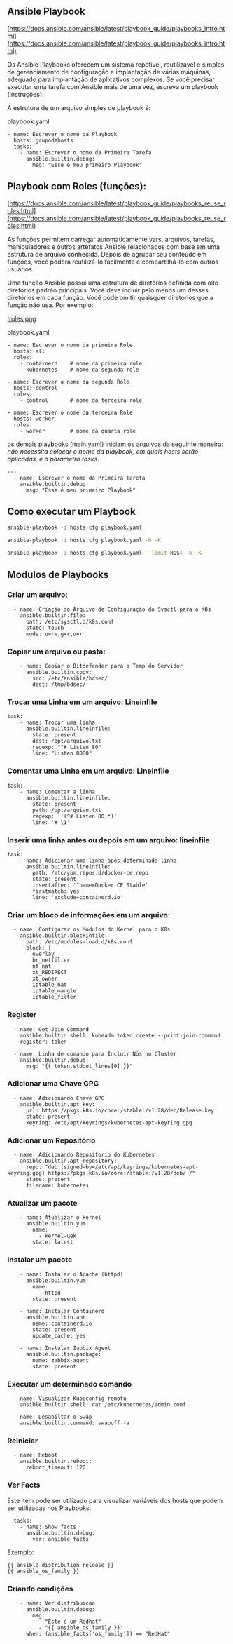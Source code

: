 ## Ansible Playbook

[https://docs.ansible.com/ansible/latest/playbook_guide/playbooks_intro.html](https://docs.ansible.com/ansible/latest/playbook_guide/playbooks_intro.html)

Os Ansible Playbooks oferecem um sistema repetível, reutilizável e simples de gerenciamento de configuração e implantação de várias máquinas, adequado para implantação de aplicativos complexos. Se você precisar executar uma tarefa com Ansible mais de uma vez, escreva um playbook (instruções).

A estrutura de um arquivo simples de playbook é:

playbook.yaml
```
- name: Escrever o nome da Playbook
  hosts: grupodehosts
  tasks:
    - name: Escrever o nome da Primeira Tarefa
      ansible.builtin.debug:
        msg: "Esse é meu primeiro Playbook"
```

## Playbook com Roles (funções):

[https://docs.ansible.com/ansible/latest/playbook_guide/playbooks_reuse_roles.html](https://docs.ansible.com/ansible/latest/playbook_guide/playbooks_reuse_roles.html)

As funções permitem carregar automaticamente vars, arquivos, tarefas, manipuladores e outros artefatos Ansible relacionados com base em uma estrutura de arquivo conhecida. Depois de agrupar seu conteúdo em funções, você poderá reutilizá-lo facilmente e compartilhá-lo com outros usuários.

Uma função Ansible possui uma estrutura de diretórios definida com oito diretórios padrão principais. Você deve incluir pelo menos um desses diretórios em cada função. Você pode omitir quaisquer diretórios que a função não usa. Por exemplo:

[!roles.png](roles.png)

playbook.yaml
```
- name: Escrever o nome da primeira Role
  hosts: all
  roles:
    - containerd    # nome da primeira role
    - kubernetes    # nome da segunda role

- name: Escrever o nome da segunda Role
  hosts: control
  roles:
    - control       # nome da terceira role

- name: Escrever o nome da terceira Role
  hosts: worker
  roles:
    - worker        # nome da quarta role
```
os demais playbooks (main.yaml) iniciam os arquivos da seguinte maneira:
<br>
*não necessita colocar o nome da playbook, em quais hosts serão aplicadas, e o parametro tasks.*
```
---
  - name: Escrever o nome da Primeira Tarefa
    ansible.builtin.debug:
      msg: "Esse é meu primeiro Playbook"
```

## Como executar um Playbook

```bash
ansible-playbook -i hosts.cfg playbook.yaml 

ansible-playbook -i hosts.cfg playbook.yaml -b -K

ansible-playbook -i hosts.cfg playbook.yaml --limit HOST -b -K
```

## Modulos de Playbooks

### Criar um arquivo:   
```
  - name: Criação do Arquivo de Configuração do Sysctl para o K8s
    ansible.builtin.file:
      path: /etc/sysctl.d/k8s.conf
      state: touch
      mode: u=rw,g=r,o=r
```
### Copiar um arquivo ou pasta:
```
    - name: Copiar o Bitdefender para o Temp do Servidor
      ansible.builtin.copy:
        src: /etc/ansible/bdsec/
        dest: /tmp/bdsec/
```
### Trocar uma Linha em um arquivo: Lineinfile
```
task:
    - name: Trocar uma linha
      ansible.builtin.lineinfile:
        state: present
        dest: /opt/arquivo.txt
        regexp: "^# Listen 80"
        line: "Listen 8080"
```
### Comentar uma Linha em um arquivo: Lineinfile
```
task: 
    - name: Comentar a linha
      ansible.builtin.lineinfile:
        state: present
        path: /opt/arquivo.txt
        regexp: ''(^# Listen 80,*)'
        line: '# \1'
```
### Inserir uma linha antes ou depois em um arquivo: lineinfile
```
task:
    - name: Adicionar uma linha após determinada linha
      ansible.builtin.lineinfile:
        path: /etc/yum.repos.d/docker-ce.repo
        state: present
        insertafter: '^name=Docker CE Stable'
        firstmatch: yes
        line: 'exclude=containerd.io'
```
### Criar um bloco de informações em um arquivo:
```
  - name: Configurar os Modulos do Kernel para o K8s
    ansible.builtin.blockinfile:
      path: /etc/modules-load.d/k8s.conf
      block: |
        overlay
        br_netfilter
        nf_nat
        xt_REDIRECT
        xt_owner
        iptable_nat
        iptable_mangle
        iptable_filter
```
### Register
```
  - name: Get Join Command
    ansible.builtin.shell: kubeadm token create --print-join-command
    register: token

  - name: Linha de comando para Incluir Nós no Cluster
    ansible.builtin.debug:
      msg: "{{ token.stdout_lines[0] }}"
```
### Adicionar uma Chave GPG
```
  - name: Adicionando Chave GPG 
    ansible.builtin.apt_key:
      url: https://pkgs.k8s.io/core:/stable:/v1.28/deb/Release.key
      state: present
      keyring: /etc/apt/keyrings/kubernetes-apt-keyring.gpg
```
### Adicionar um Repositório  
```
  - name: Adicionando Repositorio do Kubernetes
    ansible.builtin.apt_repository:
      repo: "deb [signed-by=/etc/apt/keyrings/kubernetes-apt-keyring.gpg] https://pkgs.k8s.io/core:/stable:/v1.28/deb/ /"
      state: present
      filename: kubernetes
```
### Atualizar um pacote
```
    - name: Atualizar o kernel
      ansible.builtin.yum:
        name:
          - kernel-uek
        state: latest
```
### Instalar um pacote
```
    - name: Instalar o Apache (httpd)
      ansible.builtin.yum:
        name:
          - httpd
        state: present

    - name: Instalar Containerd
      ansible.builtin.apt:
        name: containerd.io
        state: present
        update_cache: yes

    - name: Instalar Zabbix Agent
      ansible.builtin.package:
        name: zabbix-agent
        state: present
```
### Executar um determinado comando
```
  - name: Visualizar Kubeconfig remoto
    ansible.builtin.shell: cat /etc/kubernetes/admin.conf

  - name: Desabiltar o Swap
    ansible.builtin.command: swapoff -a
```
### Reiniciar 
```
  - name: Reboot
    ansible.builtin.reboot: 
      reboot_timeout: 120
```
### Ver Facts
Este item pode ser utilizado para visualizar variáveis dos hosts que podem ser utilizadas nos Playbooks.
```
  tasks:
    - name: Show facts
      ansible.builtin.debug:
        var: ansible_facts
```

Exemplo:
```
{{ ansible_distribution_release }}
{{ ansible_os_family }}
```

### Criando condições 
```
    - name: Ver distribuicao
      ansible.builtin.debug:
        msg:
          - "Este é um Redhat"
          - "{{ ansible_os_family }}"
      when: (ansible_facts['os_family']) == "RedHat"
```